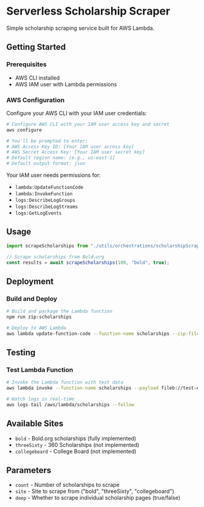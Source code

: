 # Serverless Scholarship Scraper

Simple scholarship scraping service built for AWS Lambda.

## Getting Started

### Prerequisites

- AWS CLI installed
- AWS IAM user with Lambda permissions

### AWS Configuration

Configure your AWS CLI with your IAM user credentials:

```bash
# Configure AWS CLI with your IAM user access key and secret
aws configure

# You'll be prompted to enter:
# AWS Access Key ID: [Your IAM user access key]
# AWS Secret Access Key: [Your IAM user secret key]
# Default region name: [e.g., us-east-1]
# Default output format: json
```

Your IAM user needs permissions for:

- `lambda:UpdateFunctionCode`
- `lambda:InvokeFunction`
- `logs:DescribeLogGroups`
- `logs:DescribeLogStreams`
- `logs:GetLogEvents`

## Usage

```javascript
import scrapeScholarships from "./utils/orchestrations/scholarshipScraper.mjs";

// Scrape scholarships from Bold.org
const results = await scrapeScholarships(100, "bold", true);
```

## Deployment

### Build and Deploy

```bash
# Build and package the Lambda function
npm run zip:scholarships

# Deploy to AWS Lambda
aws lambda update-function-code --function-name scholarships --zip-file fileb://dist/scholarships.zip
```

## Testing

### Test Lambda Function

```bash
# Invoke the Lambda function with test data
aws lambda invoke --function-name scholarships --payload fileb://test-event.json out.json && cat out.json

# Watch logs in real-time
aws logs tail /aws/lambda/scholarships --follow
```

## Available Sites

- `bold` - Bold.org scholarships (fully implemented)
- `threeSixty` - 360 Scholarships (not implemented)
- `collegeboard` - College Board (not implemented)

## Parameters

- `count` - Number of scholarships to scrape
- `site` - Site to scrape from ("bold", "threeSixty", "collegeboard")
- `deep` - Whether to scrape individual scholarship pages (true/false)

